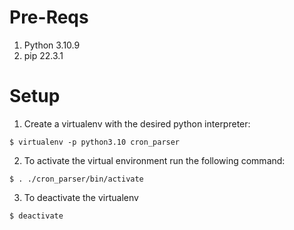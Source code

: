# Pre-Reqs
1. Python 3.10.9
2. pip 22.3.1

# Setup
1. Create a virtualenv with the desired python interpreter:
```
$ virtualenv -p python3.10 cron_parser
```
2. To activate the virtual environment run the following command:
```
$ . ./cron_parser/bin/activate
```
3. To deactivate the virtualenv 
```
$ deactivate
```